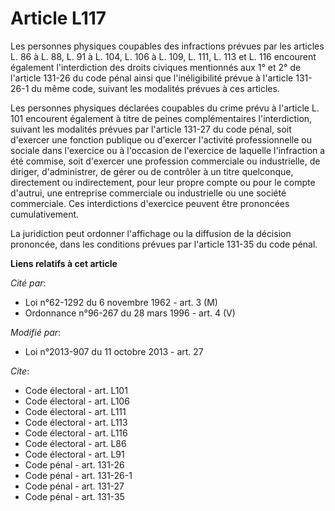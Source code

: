 # Article L117

Les personnes physiques coupables des infractions prévues par les articles L. 86 à L. 88, L. 91 à L. 104, L. 106 à L. 109, L.
111, L. 113 et L. 116 encourent également l'interdiction des droits civiques mentionnés aux 1° et 2° de l'article 131-26 du
code pénal ainsi que l'inéligibilité prévue à l'article 131-26-1 du même code, suivant les modalités prévues à ces articles. 

Les personnes physiques déclarées coupables du crime prévu à l'article L. 101 encourent également à titre de peines
complémentaires l'interdiction, suivant les modalités prévues par l'article 131-27 du code pénal, soit d'exercer une fonction
publique ou d'exercer l'activité professionnelle ou sociale dans l'exercice ou à l'occasion de l'exercice de laquelle
l'infraction a été commise, soit d'exercer une profession commerciale ou industrielle, de diriger, d'administrer, de gérer ou
de contrôler à un titre quelconque, directement ou indirectement, pour leur propre compte ou pour le compte d'autrui, une
entreprise commerciale ou industrielle ou une société commerciale. Ces interdictions d'exercice peuvent être prononcées
cumulativement. 

La juridiction peut ordonner l'affichage ou la diffusion de la décision prononcée, dans les conditions prévues par l'article
131-35 du code pénal.

**Liens relatifs à cet article**

_Cité par_:

  - Loi n°62-1292 du 6 novembre 1962 - art. 3 (M)
  - Ordonnance n°96-267 du 28 mars 1996 - art. 4 (V)

_Modifié par_:

  - Loi n°2013-907 du 11 octobre 2013 - art. 27

_Cite_:

  - Code électoral - art. L101
  - Code électoral - art. L106
  - Code électoral - art. L111
  - Code électoral - art. L113
  - Code électoral - art. L116
  - Code électoral - art. L86
  - Code électoral - art. L91
  - Code pénal - art. 131-26
  - Code pénal - art. 131-26-1
  - Code pénal - art. 131-27
  - Code pénal - art. 131-35
